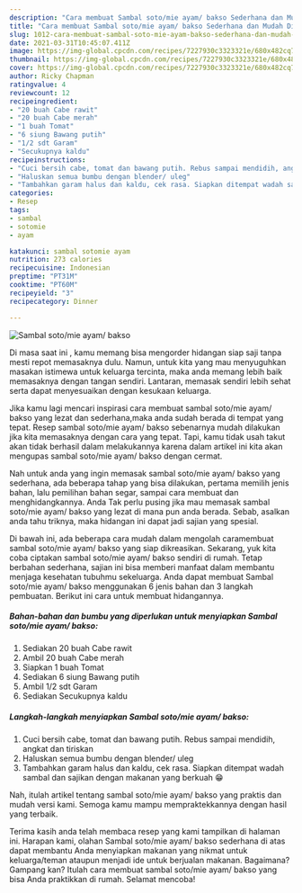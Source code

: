 ```yaml
---
description: "Cara membuat Sambal soto/mie ayam/ bakso Sederhana dan Mudah Dibuat"
title: "Cara membuat Sambal soto/mie ayam/ bakso Sederhana dan Mudah Dibuat"
slug: 1012-cara-membuat-sambal-soto-mie-ayam-bakso-sederhana-dan-mudah-dibuat
date: 2021-03-31T10:45:07.411Z
image: https://img-global.cpcdn.com/recipes/7227930c3323321e/680x482cq70/sambal-sotomie-ayam-bakso-foto-resep-utama.jpg
thumbnail: https://img-global.cpcdn.com/recipes/7227930c3323321e/680x482cq70/sambal-sotomie-ayam-bakso-foto-resep-utama.jpg
cover: https://img-global.cpcdn.com/recipes/7227930c3323321e/680x482cq70/sambal-sotomie-ayam-bakso-foto-resep-utama.jpg
author: Ricky Chapman
ratingvalue: 4
reviewcount: 12
recipeingredient:
- "20 buah Cabe rawit"
- "20 buah Cabe merah"
- "1 buah Tomat"
- "6 siung Bawang putih"
- "1/2 sdt Garam"
- "Secukupnya kaldu"
recipeinstructions:
- "Cuci bersih cabe, tomat dan bawang putih. Rebus sampai mendidih, angkat dan tiriskan"
- "Haluskan semua bumbu dengan blender/ uleg"
- "Tambahkan garam halus dan kaldu, cek rasa. Siapkan ditempat wadah sambal dan sajikan dengan makanan yang berkuah 😁"
categories:
- Resep
tags:
- sambal
- sotomie
- ayam

katakunci: sambal sotomie ayam 
nutrition: 273 calories
recipecuisine: Indonesian
preptime: "PT31M"
cooktime: "PT60M"
recipeyield: "3"
recipecategory: Dinner

---
```



![Sambal soto/mie ayam/ bakso](https://img-global.cpcdn.com/recipes/7227930c3323321e/680x482cq70/sambal-sotomie-ayam-bakso-foto-resep-utama.jpg)

Di masa  saat ini , kamu memang bisa mengorder hidangan siap saji tanpa mesti repot memasaknya dulu. Namun, untuk kita yang mau menyuguhkan masakan istimewa untuk keluarga tercinta, maka anda memang lebih baik memasaknya dengan tangan sendiri. Lantaran, memasak sendiri lebih sehat serta dapat menyesuaikan dengan kesukaan keluarga.

Jika kamu lagi mencari inspirasi cara membuat sambal soto/mie ayam/ bakso yang lezat dan sederhana,maka anda sudah berada di tempat yang tepat. Resep sambal soto/mie ayam/ bakso  sebenarnya mudah dilakukan jika kita memasaknya dengan cara yang tepat. Tapi, kamu tidak usah takut akan tidak berhasil dalam melakukannya 
karena dalam artikel ini kita akan mengupas sambal soto/mie ayam/ bakso dengan cermat.  



Nah untuk anda yang ingin memasak sambal soto/mie ayam/ bakso yang sederhana, ada beberapa tahap yang bisa dilakukan, pertama memilih jenis bahan, lalu pemilihan bahan segar, sampai cara membuat dan menghidangkannya. Anda Tak perlu pusing jika mau memasak sambal soto/mie ayam/ bakso yang lezat di mana pun anda berada. Sebab, asalkan anda  tahu triknya, maka hidangan ini dapat jadi sajian yang spesial.

Di bawah ini, ada beberapa cara mudah dalam mengolah caramembuat sambal soto/mie ayam/ bakso yang siap dikreasikan. Sekarang, yuk kita coba ciptakan sambal soto/mie ayam/ bakso sendiri di rumah. Tetap berbahan sederhana, sajian ini bisa memberi manfaat dalam membantu menjaga kesehatan tubuhmu sekeluarga. Anda dapat membuat Sambal soto/mie ayam/ bakso menggunakan 6 jenis bahan dan 3 langkah pembuatan. Berikut ini cara untuk membuat hidangannya.

<!--inarticleads1-->

##### Bahan-bahan dan bumbu yang diperlukan untuk menyiapkan Sambal soto/mie ayam/ bakso:

1. Sediakan 20 buah Cabe rawit
1. Ambil 20 buah Cabe merah
1. Siapkan 1 buah Tomat
1. Sediakan 6 siung Bawang putih
1. Ambil 1/2 sdt Garam
1. Sediakan Secukupnya kaldu




<!--inarticleads2-->

##### Langkah-langkah menyiapkan Sambal soto/mie ayam/ bakso:

1. Cuci bersih cabe, tomat dan bawang putih. Rebus sampai mendidih, angkat dan tiriskan
1. Haluskan semua bumbu dengan blender/ uleg
1. Tambahkan garam halus dan kaldu, cek rasa. Siapkan ditempat wadah sambal dan sajikan dengan makanan yang berkuah 😁




Nah, itulah artikel tentang  sambal soto/mie ayam/ bakso  yang praktis dan mudah versi kami. Semoga kamu mampu mempraktekkannya dengan hasil yang terbaik. 

Terima kasih anda telah membaca resep yang kami tampilkan di halaman ini. Harapan kami, olahan  Sambal soto/mie ayam/ bakso sederhana di atas dapat membantu Anda menyiapkan makanan yang nikmat untuk keluarga/teman ataupun menjadi ide untuk berjualan makanan. Bagaimana? Gampang kan? Itulah cara membuat sambal soto/mie ayam/ bakso yang bisa Anda praktikkan di rumah. Selamat mencoba!

